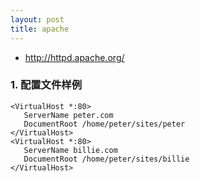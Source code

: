 ```yaml
---
layout: post
title: apache
---
```

- <http://httpd.apache.org/>


### 1. 配置文件样例

~~~
<VirtualHost *:80>
   ServerName peter.com
   DocumentRoot /home/peter/sites/peter
</VirtualHost>
<VirtualHost *:80>
   ServerName billie.com
   DocumentRoot /home/peter/sites/billie
</VirtualHost>
~~~

